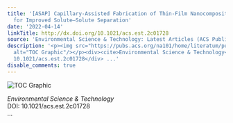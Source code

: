 ```yaml
---
title: '[ASAP] Capillary-Assisted Fabrication of Thin-Film Nanocomposite Membranes
  for Improved Solute–Solute Separation'
date: '2022-04-14'
linkTitle: http://dx.doi.org/10.1021/acs.est.2c01728
source: 'Environmental Science & Technology: Latest Articles (ACS Publications)'
description: '<p><img src="https://pubs.acs.org/na101/home/literatum/publisher/achs/journals/content/esthag/0/esthag.ahead-of-print/acs.est.2c01728/20220414/images/medium/es2c01728_0006.gif"
  alt="TOC Graphic"/></p><div><cite>Environmental Science & Technology</cite></div><div>DOI:
  10.1021/acs.est.2c01728</div> ...'
disable_comments: true
---
```

<p><img src="https://pubs.acs.org/na101/home/literatum/publisher/achs/journals/content/esthag/0/esthag.ahead-of-print/acs.est.2c01728/20220414/images/medium/es2c01728_0006.gif" alt="TOC Graphic"/></p><div><cite>Environmental Science & Technology</cite></div><div>DOI: 10.1021/acs.est.2c01728</div> ...
